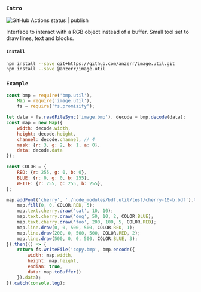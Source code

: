 
### `Intro`
![GitHub Actions status | publish](https://github.com/anzerr/image.util/workflows/publish/badge.svg)

Interface to interact with a RGB object instead of a buffer. Small tool set to draw lines, text and blocks.

#### `Install`
``` bash
npm install --save git+https://github.com/anzerr/image.util.git
npm install --save @anzerr/image.util
```

### `Example`
``` javascript
const bmp = require('bmp.util'),
	Map = require('image.util'),
	fs = require('fs.promisify');

let data = fs.readFileSync('image.bmp'), decode = bmp.decode(data);
const map = new Map({
	width: decode.width,
	height: decode.height,
	channel: decode.channel, // 4
	mask: {r: 3, g: 2, b: 1, a: 0},
	data: decode.data
});

const COLOR = {
	RED: {r: 255, g: 0, b: 0},
	BLUE: {r: 0, g: 0, b: 255},
	WHITE: {r: 255, g: 255, b: 255},
};

map.addFont('cherry', './node_modules/bdf.util/test/cherry-10-b.bdf').then(() => {
	map.fill(0, 0, COLOR.RED, 5);
	map.text.cherry.draw('cat', 10, 10);
	map.text.cherry.draw('dog', 50, 10, 2, COLOR.BLUE);
	map.text.cherry.draw('foo', 200, 100, 5, COLOR.RED);
	map.line.draw(0, 0, 500, 500, COLOR.RED, 1);
	map.line.draw(200, 0, 500, 500, COLOR.RED, 2);
	map.line.draw(500, 0, 0, 500, COLOR.BLUE, 3);
}).then(() => {
	return fs.writeFile('copy.bmp', bmp.encode({
		width: map.width,
		height: map.height,
		endian: true,
		data: map.toBuffer()
	}).data);
}).catch(console.log);
```